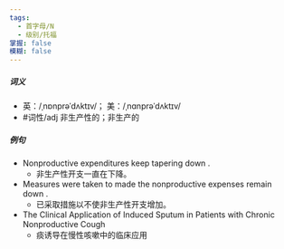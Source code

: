 ```yaml
---
tags:
  - 首字母/N
  - 级别/托福
掌握: false
模糊: false
---
```

##### 词义
- 英：/ˌnɒnprəˈdʌktɪv/； 美：/ˌnɑnprəˈdʌktɪv/
- #词性/adj  非生产性的；非生产的
##### 例句
- Nonproductive expenditures keep tapering down .
	- 非生产性开支一直在下降。
- Measures were taken to made the nonproductive expenses remain down .
	- 已采取措施以不使非生产性开支增加。
- The Clinical Application of Induced Sputum in Patients with Chronic Nonproductive Cough
	- 痰诱导在慢性咳嗽中的临床应用
